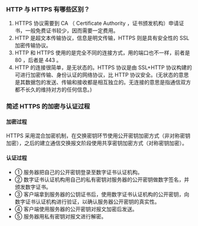 ### HTTP 与 HTTPS 有哪些区别？
1. HTTPS  协议需要到 CA （ Certificate Authority ，证书颁发机构）申请证书，一般免费证书较少，因而需要一定费用。
2. HTTP 是超文本传输协议，信息是明文传输，HTTPS 则是具有安全性的 SSL 加密传输协议。
3. HTTP 和 HTTPS 使用的是完全不同的连接方式，用的端口也不一样，前者是 80 ，后者是 443 。
4. HTTP 的连接很简单，是无状态的。HTTPS 协议是由 SSL+HTTP 协议构建的可进行加密传输、身份认证的网络协议，比 HTTP 协议安全。(无状态的意思是其数据包的发送、传输和接收都是相互独立的。无连接的意思是指通信双方都不长久的维持对方的任何信息。)

### 简述 HTTPS 的加密与认证过程
#### 加密过程
HTTPS 采用混合加密机制，在交换密钥环节使用公开密钥加密方式（非对称密钥加密），之后的建立通信交换报文阶段使用共享密钥加密方式（对称密钥加密）。
#### 认证过程
- ① 服务器把自己的公开密钥登录至数字证书认证机构。
- ② 数字证书认证机构用自己的私有密钥对服务器的公开密钥做数字签名，并颁发数字证书。
- ③ 客户端拿到服务器的公钥证书后，使用数字证书认证机构的公开密钥，向数字证书认证机构进行验证，以确认服务器公开密钥的真实性。
- ④ 客户端使用服务器的公开密钥对报文加密后发送。
- ⑤ 服务器用私有密钥对报文进行解密。
